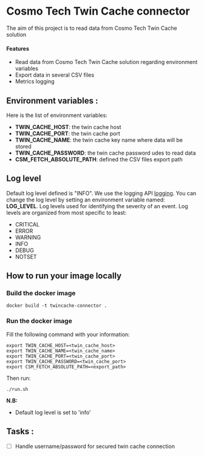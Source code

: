 # Cosmo Tech Twin Cache connector

The aim of this project is to read data from Cosmo Tech Twin Cache solution

#### Features

- Read data from Cosmo Tech Twin Cache solution regarding environment variables
- Export data in several CSV files 
- Metrics logging

## Environment variables :

Here is the list of environment variables:

- **TWIN_CACHE_HOST**: the twin cache host
- **TWIN_CACHE_PORT**: the twin cache port
- **TWIN_CACHE_NAME**: the twin cache key name where data will be stored
- **TWIN_CACHE_PASSWORD**: the twin cache password udes to read data
- **CSM_FETCH_ABSOLUTE_PATH**: defined the CSV files export path

## Log level

Default log level defined is "INFO".
We use the logging API [logging](https://docs.python.org/3/library/logging.html).
You can change the log level by setting an environment variable named: **LOG_LEVEL**.
Log levels used for identifying the severity of an event. Log levels are organized from most specific to least:

- CRITICAL
- ERROR
- WARNING
- INFO
- DEBUG
- NOTSET

## How to run your image locally

### Build the docker image

`docker build -t twincache-connector .`

### Run the docker image

Fill the following command with your information:

```
export TWIN_CACHE_HOST=<twin_cache_host>
export TWIN_CACHE_NAME=<twin_cache_name>
export TWIN_CACHE_PORT=<twin_cache_port>
export TWIN_CACHE_PASSWORD=<twin_cache_port>
export CSM_FETCH_ABSOLUTE_PATH=<export_path>
```

Then run:

`./run.sh`

**N.B:**

- Default log level is set to 'info'

## Tasks :

- [ ]  Handle username/password for secured twin cache connection
